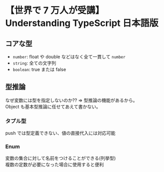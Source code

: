 # 【世界で 7 万人が受講】Understanding TypeScript 日本語版

## コアな型

-   `number`: float や double などはなく全て一貫して `number`
-   `string`: 全ての文字列
-   `boolean`: true または false

## 型推論

なぜ変数には型を指定しないのか?? => 型推論の機能があるから。  
Object も基本型推論に任せてあえて書かない。

### タプル型

push では型定義できない、値の直接代入には対応可能

### Enum

変数の集合に対して名前をつけることができる(列挙型)  
複数の定数が必要になった場合に使用すると便利
